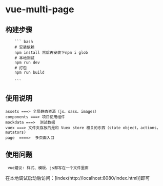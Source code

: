 # vue-multi-page
		
## 构建步骤

		``` bash
		# 安装依赖
		npm install 然后再安装下npm i glob
		# 本地测试
		npm run dev
		# 打包
		npm run build
		
		```
## 使用说明
    assets ===> 全局静态资源（js、sass、images）
    components ===> 项目使用组件
    mockdata ===>  测试数据
    vuex ===> 文件夹存放的是和 Vuex store 相关的东西（state object，actions，mutators)
    page  ====>  多页面入口

## 使用问题
     vue建议: 样式、模板、js都写在一个文件里面


		
在本地调试启动后访问：[index(http://localhost:8080/index.html)]即可
